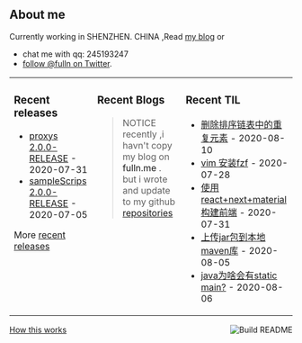 ## About me

Currently working in SHENZHEN. CHINA ,Read [my blog](https://fulln.me) 
or 
 - chat me with qq: 245193247
 - [follow @fulln on Twitter](https://twitter.com/fulln16).
<table><tr><td valign="top">
 
 
### Recent releases

<!-- recent_releases starts -->
* [proxys 2.0.0-RELEASE](https://github.com/fulln/proxys/releases/tag/2.0.0) - 2020-07-31
* [sampleScrips 2.0.0-RELEASE](https://github.com/fulln/sampleScrips/releases/tag/2.0.0) - 2020-07-05
<!-- recent_releases ends -->

More [recent releases](https://github.com/fulln/fulln/blob/master/releases.md)

</td><td valign="top">
  
### Recent Blogs

<!-- recent_blogs starts -->

<!-- recent_blogs ends -->

> NOTICE </br>
> recently ,i havn't copy my blog on <a>fulln.me</a> . but i wrote and update to my github [repositories](https://github.com/fulln/dailyLog)

</td><td valign="top"> 

### Recent TIL

<!-- recent_TIL starts -->
* [删除排序链表中的重复元素](https://github.com/fulln/TIL/blob/master/leetcode/easy/deleteDuplicate.md) - 2020-08-10
* [vim 安装fzf](https://github.com/fulln/TIL/blob/master/vim/vim_plugins_fzf.md) - 2020-07-28
* [使用react+next+material 构建前端](https://github.com/fulln/TIL/blob/master/react/react_next.md) - 2020-07-31
* [上传jar包到本地maven库](https://github.com/fulln/TIL/blob/master/maven/mavenDeploy.md) - 2020-08-05
* [java为啥会有static main?](https://github.com/fulln/TIL/blob/master/java/basic/staticMain.md) - 2020-08-06
<!-- recent_TIL ends -->

</td></tr></table>
<a href="https://github.com/fulln/fulln/actions"><img src="https://github.com/fulln/fulln/workflows/Build%20README.md/badge.svg" align="right" alt="Build README"></a> <a href="https://simonwillison.net/2020/Jul/10/self-updating-profile-readme/">How this works</a>
